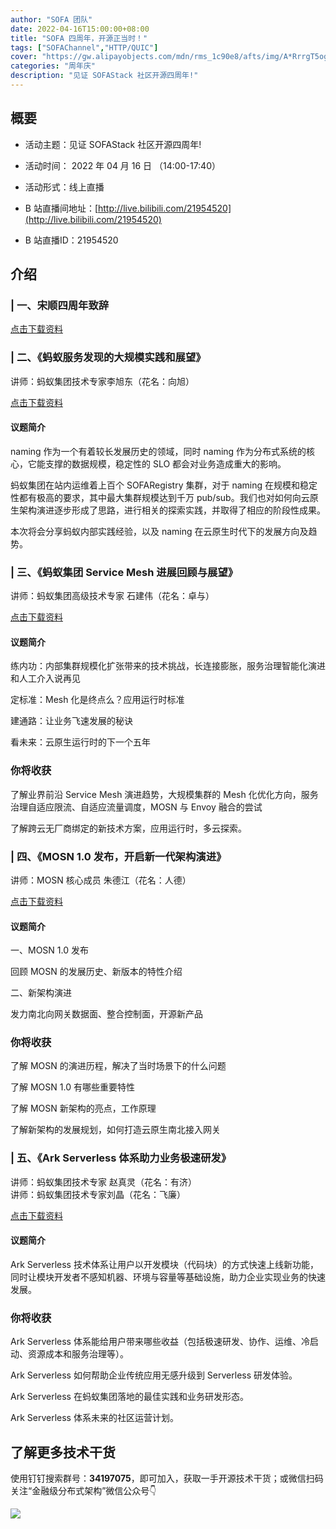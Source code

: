 ```yaml
---
author: "SOFA 团队"
date: 2022-04-16T15:00:00+08:00
title: "SOFA 四周年，开源正当时！"
tags: ["SOFAChannel","HTTP/QUIC"]
cover: "https://gw.alipayobjects.com/mdn/rms_1c90e8/afts/img/A*RrrgT5ogn10AAAAAAAAAAAAAARQnAQ"
categories: "周年庆"
description: "见证 SOFAStack 社区开源四周年!"
---
```


## 概要

- 活动主题：见证 SOFAStack 社区开源四周年!

- 活动时间： 2022 年 04 月 16 日 （14:00-17:40）

- 活动形式：线上直播

- B 站直播间地址：[http://live.bilibili.com/21954520](http://live.bilibili.com/21954520)

- B 站直播ID：21954520

## 介绍

### | 一、宋顺四周年致辞

[点击下载资料](https://gw.alipayobjects.com/os/bmw-prod/81df7086-292c-47b1-83e8-e5abb1535d2f.pdf)

### | 二、《蚂蚁服务发现的大规模实践和展望》

讲师：蚂蚁集团技术专家李旭东（花名：向旭）

[点击下载资料](https://gw.alipayobjects.com/os/bmw-prod/ee3f90ff-719f-4c27-8560-89d6638298a0.pdf)

#### 议题简介

naming 作为一个有着较长发展历史的领域，同时 naming 作为分布式系统的核心，它能支撑的数据规模，稳定性的 SLO 都会对业务造成重大的影响。

蚂蚁集团在站内运维着上百个 SOFARegistry 集群，对于 naming 在规模和稳定性都有极高的要求，其中最大集群规模达到千万 pub/sub。我们也对如何向云原生架构演进逐步形成了思路，进行相关的探索实践，并取得了相应的阶段性成果。

本次将会分享蚂蚁内部实践经验，以及 naming 在云原生时代下的发展方向及趋势。

### | 三、《蚂蚁集团 Service Mesh 进展回顾与展望》

讲师：蚂蚁集团高级技术专家 石建伟（花名：卓与）      

[点击下载资料](https://gw.alipayobjects.com/os/bmw-prod/6c10e447-5a94-45f3-a84e-bef572485a28.pdf)

#### 议题简介

 练内功：内部集群规模化扩张带来的技术挑战，长连接膨胀，服务治理智能化演进和人工介入说再见

 定标准：Mesh 化是终点么？应用运行时标准

 建通路：让业务飞速发展的秘诀

 看未来：云原生运行时的下一个五年

### 你将收获

了解业界前沿 Service Mesh 演进趋势，大规模集群的 Mesh 化优化方向，服务治理自适应限流、自适应流量调度，MOSN 与 Envoy 融合的尝试

了解跨云无厂商绑定的新技术方案，应用运行时，多云探索。

### | 四、《MOSN 1.0 发布，开启新一代架构演进》

讲师：MOSN 核心成员 朱德江（花名：人德）    

[点击下载资料](https://gw.alipayobjects.com/os/bmw-prod/3a4f6f5f-8413-492b-a9f8-315619eee88b.pdf)

#### 议题简介

一、MOSN 1.0 发布

回顾 MOSN 的发展历史、新版本的特性介绍

二、新架构演进

发力南北向网关数据面、整合控制面，开源新产品

### 你将收获

了解 MOSN 的演进历程，解决了当时场景下的什么问题

了解 MOSN 1.0 有哪些重要特性

了解 MOSN 新架构的亮点，工作原理

了解新架构的发展规划，如何打造云原生南北接入网关

### | 五、《Ark Serverless 体系助力业务极速研发》

讲师：蚂蚁集团技术专家 赵真灵（花名：有济）      
讲师：蚂蚁集团技术专家刘晶（花名：飞廉）      

[点击下载资料](https://gw.alipayobjects.com/os/bmw-prod/797e73f6-eb34-4b56-829c-6bb11710d5b0.pdf)

#### 议题简介

Ark Serverless 技术体系让用户以开发模块（代码块）的方式快速上线新功能，同时让模块开发者不感知机器、环境与容量等基础设施，助力企业实现业务的快速发展。

### 你将收获

Ark Serverless 体系能给用户带来哪些收益（包括极速研发、协作、运维、冷启动、资源成本和服务治理等）。

Ark Serverless 如何帮助企业传统应用无感升级到 Serverless 研发体验。

Ark Serverless 在蚂蚁集团落地的最佳实践和业务研发形态。

Ark Serverless 体系未来的社区运营计划。

## 了解更多技术干货

使用钉钉搜索群号：**34197075**，即可加入，获取一手开源技术干货；或微信扫码关注“金融级分布式架构”微信公众号👇

![](https://gw.alipayobjects.com/mdn/rms_1c90e8/afts/img/A*tvfDQLxTbsgAAAAAAAAAAAAAARQnAQQ)
